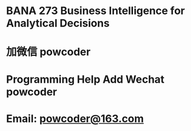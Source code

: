 # BANA 273 Business Intelligence for Analytical Decisions
# 加微信 powcoder

# Programming Help Add Wechat powcoder

# Email: powcoder@163.com

